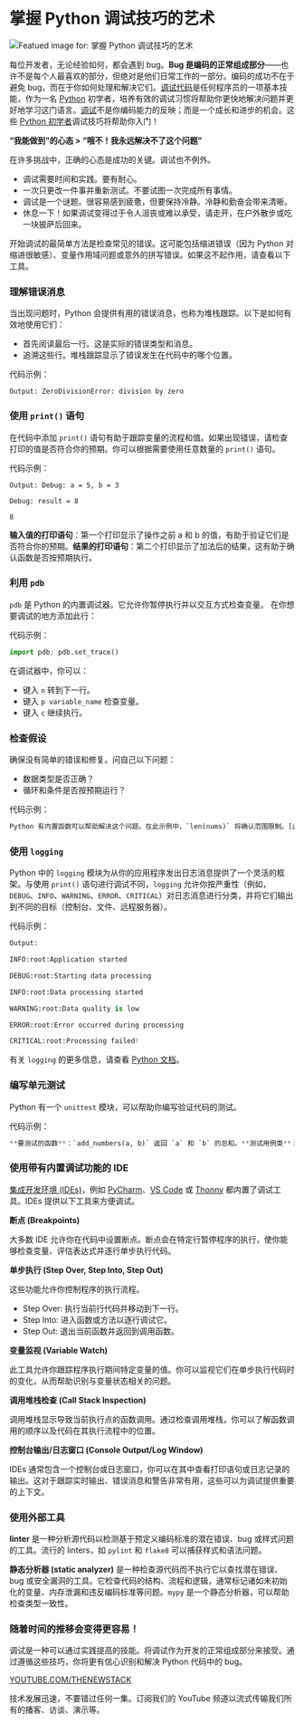 # 掌握 Python 调试技巧的艺术

![Featued image for: 掌握 Python 调试技巧的艺术](https://cdn.thenewstack.io/media/2025/03/28e4ccdd-getty-images-cnekrh4k6f8-unsplash-1-1024x576.jpg)

每位开发者，无论经验如何，都会遇到 bug。**Bug 是编码的正常组成部分**——也许不是每个人最喜欢的部分，但绝对是他们日常工作的一部分。编码的成功不在于避免 bug，而在于你如何处理和解决它们。[调试代码](https://thenewstack.io/rookout-brings-debugging-to-third-party-code/)是任何程序员的一项基本技能，作为一名 [Python](https://thenewstack.io/python/) 初学者，培养有效的调试习惯将帮助你更快地解决问题并更好地学习这门语言。[调试](https://thenewstack.io/how-generative-ai-is-revolutionizing-debugging/)不是你编码能力的反映；而是一个成长和进步的机会。这些 [Python 初学者](https://thenewstack.io/python-for-beginners-lists/)调试技巧将帮助你入门！

**“我能做到”的心态 > “哦不！我永远解决不了这个问题”**

在许多挑战中，正确的心态是成功的关键。调试也不例外。

- 调试需要时间和实践。要有耐心。
- 一次只更改一件事并重新测试。不要试图一次完成所有事情。
- 调试是一个谜题。很容易感到疲惫，但要保持冷静。冷静和勤奋会带来清晰。
- 休息一下！如果调试变得过于令人沮丧或难以承受，请走开，在户外散步或吃一块披萨后回来。

开始调试的最简单方法是检查常见的错误。这可能包括缩进错误（因为 Python 对缩进很敏感）、变量作用域问题或意外的拼写错误。如果这不起作用，请查看以下工具。

### 理解错误消息

当出现问题时，Python 会提供有用的错误消息，也称为堆栈跟踪。以下是如何有效地使用它们：

- 首先阅读最后一行。这是实际的错误类型和消息。
- 追溯这些行。堆栈跟踪显示了错误发生在代码中的哪个位置。

代码示例：

```
Output: ZeroDivisionError: division by zero
```

### 使用 `print()` 语句

在代码中添加 `print()` 语句有助于跟踪变量的流程和值。如果出现错误，请检查打印的值是否符合你的预期。你可以根据需要使用任意数量的 `print()` 语句。

代码示例：

```
Output: Debug: a = 5, b = 3

Debug: result = 8

8
```

**输入值的打印语句**：第一个打印显示了操作之前 a 和 b 的值，有助于验证它们是否符合你的预期。**结果的打印语句**：第二个打印显示了加法后的结果，这有助于确认函数是否按预期执行。

### 利用 `pdb`

`pdb` 是 Python 的内置调试器。它允许你暂停执行并以交互方式检查变量。
在你想要调试的地方添加此行：

代码示例：

```python
import pdb; pdb.set_trace()
```

在调试器中，你可以：

- 键入 `n` 转到下一行。
- 键入 `p variable_name` 检查变量。
- 键入 `c` 继续执行。

### 检查假设

确保没有简单的错误和修复。问自己以下问题：

- 数据类型是否正确？
- 循环和条件是否按预期运行？

代码示例：

```python
Python 有内置函数可以帮助解决这个问题。在此示例中，`len(nums)` 将确认范围限制。[此处有更多信息](https://docs.python.org/3/library/functions.html#len)，你可以阅读有关 `len()` 函数以及在何处阅读更多类似函数的信息。
```

### 使用 `logging`

Python 中的 `logging` 模块为从你的应用程序发出日志消息提供了一个灵活的框架。与使用 `print()` 语句进行调试不同，`logging` 允许你按严重性（例如，`DEBUG`、`INFO`、`WARNING`、`ERROR`、`CRITICAL`）对日志消息进行分类，并将它们输出到不同的目标（控制台、文件、远程服务器）。

代码示例：

```python
Output:

INFO:root:Application started

DEBUG:root:Starting data processing

INFO:root:Data processing started

WARNING:root:Data quality is low

ERROR:root:Error occurred during processing

CRITICAL:root:Processing failed!
```

有关 `logging` 的更多信息，请查看 [Python 文档](https://docs.python.org/3/library/logging.html)。

### 编写单元测试

Python 有一个 `unittest` 模块，可以帮助你编写验证代码的测试。

代码示例：

```python
**要测试的函数**：`add_numbers(a, b)` 返回 `a` 和 `b` 的总和。**测试用例类**：`TestAddNumbers` 继承自 `unittest.TestCase`，并包括三个测试方法（`test_add_positive_numbers`、`test_add_negative_numbers` 和 `test_add_mixed_numbers`），每个方法都测试 add_numbers 函数的不同场景。**断言**：`assertEqual()` 方法检查 `add_numbers(a, b)` 的结果是否与预期结果匹配。
```

### 使用带有内置调试功能的 IDE
[集成开发环境 (IDEs)](https://thenewstack.io/best-open-source-ides/)，例如 [PyCharm](https://thenewstack.io/getting-started-with-python-on-macos/)、[VS Code](https://thenewstack.io/microsoft-makes-github-copilot-free-in-vs-code/) 或 [Thonny](https://thonny.org/) 都内置了调试工具。IDEs 提供以下工具来方便调试。

**断点 (Breakpoints)**

大多数 IDE 允许你在代码中设置断点。断点会在特定行暂停程序的执行，使你能够检查变量、评估表达式并逐行单步执行代码。

**单步执行 (Step Over, Step Into, Step Out)**

这些功能允许你控制程序的执行流程。

- Step Over: 执行当前行代码并移动到下一行。
- Step Into: 进入函数或方法以逐行调试它。
- Step Out: 退出当前函数并返回到调用函数。

**变量监视 (Variable Watch)**

此工具允许你跟踪程序执行期间特定变量的值。你可以监视它们在单步执行代码时的变化，从而帮助识别与变量状态相关的问题。

**调用堆栈检查 (Call Stack Inspection)**

调用堆栈显示导致当前执行点的函数调用。通过检查调用堆栈，你可以了解函数调用的顺序以及代码在其执行流程中的位置。

**控制台输出/日志窗口 (Console Output/Log Window)**

IDEs 通常包含一个控制台或日志窗口，你可以在其中查看打印语句或日志记录的输出。这对于跟踪实时输出、错误消息和警告非常有用，这些可以为调试提供重要的上下文。

### 使用外部工具

**linter** 是一种分析源代码以检测基于预定义编码标准的潜在错误、bug 或样式问题的工具。流行的 linters，如 `pylint` 和 `flake8` 可以捕获样式和语法问题。

**静态分析器 (static analyzer)** 是一种检查源代码而不执行它以查找潜在错误、bug 或安全漏洞的工具。它检查代码的结构、流程和逻辑，通常标记诸如未初始化的变量、内存泄漏和违反编码标准等问题。`mypy` 是一个静态分析器，可以帮助检查类型一致性。

### 随着时间的推移会变得更容易！

调试是一种可以通过实践提高的技能。将调试作为开发的正常组成部分来接受。通过遵循这些技巧，你将更有信心识别和解决 Python 代码中的 bug。

[YOUTUBE.COM/THENEWSTACK](https://youtube.com/thenewstack?sub_confirmation=1)

技术发展迅速，不要错过任何一集。订阅我们的 YouTube 频道以流式传输我们所有的播客、访谈、演示等。